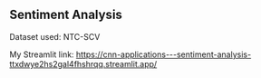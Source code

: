 ## Sentiment Analysis

Dataset used: NTC-SCV

My Streamlit link: https://cnn-applications---sentiment-analysis-ttxdwye2hs2gal4fhshrqq.streamlit.app/
